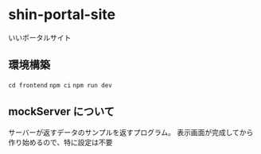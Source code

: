 # shin-portal-site

いいポータルサイト

## 環境構築

`cd frontend`
`npm ci`
`npm run dev`

## mockServer について

サーバーが返すデータのサンプルを返すプログラム。
表示画面が完成してから作り始めるので、特に設定は不要
